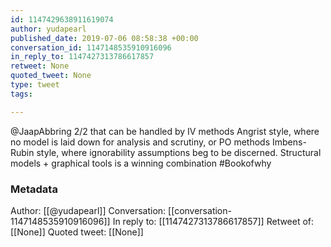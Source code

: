 ```yaml
---
id: 1147429638911619074
author: yudapearl
published_date: 2019-07-06 08:58:38 +00:00
conversation_id: 1147148535910916096
in_reply_to: 1147427313786617857
retweet: None
quoted_tweet: None
type: tweet
tags:

---
```


@JaapAbbring 2/2 that can be handled by IV methods Angrist style, where no model is laid down for analysis and scrutiny, or PO methods Imbens-Rubin style, where ignorability assumptions beg to be discerned. Structural models + graphical tools is a winning combination #Bookofwhy

### Metadata

Author: [[@yudapearl]]
Conversation: [[conversation-1147148535910916096]]
In reply to: [[1147427313786617857]]
Retweet of: [[None]]
Quoted tweet: [[None]]
